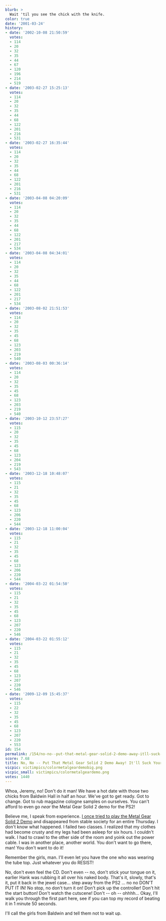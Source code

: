 ```yaml
---
blurb: >
  Wait 'til you see the chick with the knife.
color: true
date: '2001-03-24'
history:
- date: '2002-10-08 21:50:59'
  votes:
  - 114
  - 20
  - 32
  - 35
  - 44
  - 67
  - 120
  - 196
  - 214
  - 519
- date: '2003-02-27 15:25:13'
  votes:
  - 114
  - 20
  - 32
  - 35
  - 44
  - 68
  - 122
  - 201
  - 216
  - 531
- date: '2003-02-27 16:35:44'
  votes:
  - 114
  - 20
  - 32
  - 35
  - 44
  - 68
  - 122
  - 201
  - 216
  - 531
- date: '2003-04-08 04:20:09'
  votes:
  - 114
  - 20
  - 32
  - 35
  - 44
  - 68
  - 122
  - 201
  - 217
  - 534
- date: '2003-04-08 04:34:01'
  votes:
  - 114
  - 20
  - 32
  - 35
  - 44
  - 68
  - 122
  - 201
  - 217
  - 534
- date: '2003-08-02 21:51:53'
  votes:
  - 114
  - 20
  - 32
  - 35
  - 45
  - 68
  - 123
  - 203
  - 219
  - 540
- date: '2003-08-03 00:36:14'
  votes:
  - 114
  - 20
  - 32
  - 35
  - 45
  - 68
  - 123
  - 203
  - 219
  - 540
- date: '2003-10-12 23:57:27'
  votes:
  - 115
  - 20
  - 32
  - 35
  - 45
  - 68
  - 123
  - 204
  - 219
  - 543
- date: '2003-12-18 10:48:07'
  votes:
  - 115
  - 21
  - 32
  - 35
  - 45
  - 68
  - 123
  - 206
  - 220
  - 544
- date: '2003-12-18 11:00:04'
  votes:
  - 115
  - 21
  - 32
  - 35
  - 45
  - 68
  - 123
  - 206
  - 220
  - 544
- date: '2004-03-22 01:54:50'
  votes:
  - 115
  - 21
  - 32
  - 35
  - 45
  - 68
  - 123
  - 207
  - 220
  - 546
- date: '2004-03-22 01:55:12'
  votes:
  - 115
  - 21
  - 32
  - 35
  - 45
  - 68
  - 123
  - 207
  - 220
  - 546
- date: '2009-12-09 15:45:37'
  votes:
  - 115
  - 22
  - 32
  - 35
  - 45
  - 68
  - 123
  - 207
  - 220
  - 553
id: 154
permalink: /154/no-no--put-that-metal-gear-solid-2-demo-away-itll-suck-your-soul/
score: 7.68
title: No, No -- Put That Metal Gear Solid 2 Demo Away! It'll Suck Your Soul!
vicpic: victimpics/colormetalgeardemobig.png
vicpic_small: victimpics/colormetalgeardemo.png
votes: 1440
---
```


Whoa, Jeremy, no! Don't do it man! We have a hot date with those two
chicks from Baldwin Hall in half an hour. We've got to get ready. Got to
change. Got to rub magazine cologne samples on ourselves. You can't
afford to even go *near* the Metal Gear Solid 2 demo for the PS2!

Believe me, I speak from experience. [I once tried to play the Metal
Gear Solid 2 Demo](%ARTICLE[146]%) and disappeared from stable
society for an entire Thursday. I don't know what happened. I failed two
classes. I realized that my clothes had become crusty and my legs had
been asleep for six hours. I couldn't walk. I had to crawl to the other
side of the room and yoink out the power cable. I was in another place,
another world. You don't want to go there, man! You don't want to do it!

Remember the girls, man. I'll even let you have the one who was wearing
the tube top. Just whatever you do RESIST!

No, don't even feel the CD. Don't even -- no, don't stick your tongue on
it, earlier Hank was rubbing it all over his naked body. That's it,
slowly, that's it, put it back in the jewel case... step away from the
PS2 ... no no DON'T PUT IT IN! No stop, no don't turn it on! Don't pick
up the controller! Don't hit the start button! Don't watch the cutscene!
Don't -- oh -- ohhhh... Okay, I'll walk you through the first part here,
see if you can top my record of beating it in 1 minute 50 seconds.

I'll call the girls from Baldwin and tell them not to wait up.